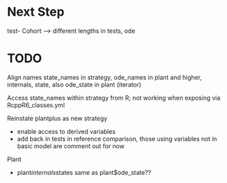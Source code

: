 # Next Step

test- Cohort --> different lengths in tests, ode

# TODO 

Align names state_names in strategy, ode_names in plant and higher, internals, state, also ode_state in plant (iterator)

Access state_names  within strategy from R; not working when exposing via RcppR6_classes.yml

Reinstate plantplus as new strategy

- enable access to derived variables
- add back in tests in reference comparison, those using variables not in basic model are comment out for now


Plant

-  plant$internals$states same as plant$ode_state??
